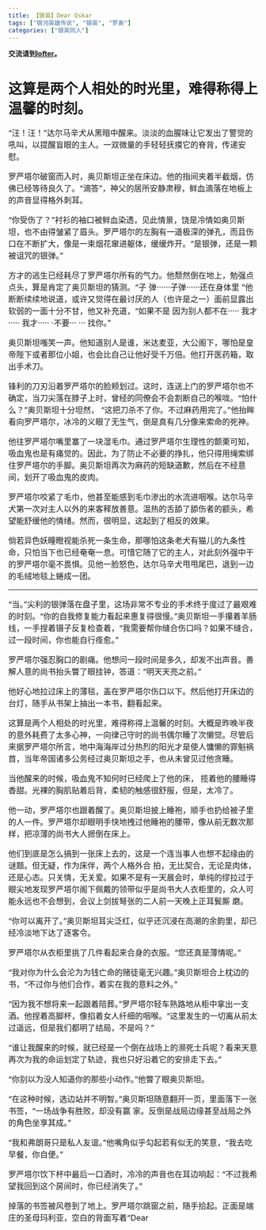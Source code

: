 ```yaml
---
title: 【银英】Dear Oskar
tags: ["银河英雄传说", "银英", "罗奥"] 
categories: ["银英同人"]
---
```


__交流请到[lofter](http://hanshuangyimu.lofter.com/)。__  

# 这算是两个人相处的时光里，难得称得上温馨的时刻。 

<font size="3">
“汪！汪！”达尔马辛犬从黑暗中醒来。淡淡的血腥味让它发出了警觉的吼叫，以提醒盲眼的主人。一双微量的手轻轻抚摸它的脊背，传递安慰。 

罗严塔尔破窗而入时，奥贝斯坦正坐在床边。他的指间夹着半截烟，仿佛已经等待良久了。“滴答”，神父的居所安静肃穆，鲜血滴落在地板上的声音显得格外刺耳。 

“你受伤了？”衬衫的袖口被鲜血染透，见此情景，饶是冷情如奥贝斯坦，也不由得皱紧了眉头。罗严塔尔的左胸有一道极深的弹孔，而且伤口在不断扩大，像是一束烟花窜进躯体，缓缓炸开。“是银弹，还是一颗被诅咒的银弹。” 

方才的逃生已经耗尽了罗严塔尔所有的气力。他颓然倒在地上，勉强点点头，算是肯定了奥贝斯坦的猜测。“子 弹······子弹······还在身体里 ”他断断续续地说道，或许又觉得在最讨厌的人（也许是之一）面前显露出软弱的一面十分不甘，他又补充道，“如果不是 因为别人都不在····· 我才····· 我才····· ·不要··· ··· 找你。” 

奥贝斯坦嗤笑一声。他知道别人是谁，米达麦亚，大公阁下，哪怕是皇帝陛下或者那位小姐，也会比自己让他好受千万倍。他打开医药箱，取出手术刀。 

锋利的刀刃沿着罗严塔尔的脸颊划过。这时，连送上门的罗严塔尔也不确定，当刀尖落在脖子上时，曾经的同僚会不会割断自己的喉咙。“怕什么？”奥贝斯坦十分坦然， “这把刀杀不了你。不过麻药用完了。”他抬眸看向罗严塔尔，冰冷的义眼了无生气，倒是真有几分像来索命的死神。 

他往罗严塔尔嘴里塞了一块湿毛巾。通过罗严塔尔生理性的颤栗可知，吸血鬼也是有痛觉的。因此，为了防止不必要的挣扎，他只得用绳索绑住罗严塔尔的手脚。奥贝斯坦再次为麻药的短缺道歉，然后在不经意间，划开了吸血鬼的皮肉。 

罗严塔尔咬紧了毛巾，他甚至能感到毛巾渗出的水流进咽喉。达尔马辛犬第一次对主人以外的来客释放善意。温热的舌舔了舔伤者的额头，希望能舒缓他的情绪。然而，很明显，这起到了相反的效果。 

倘若异色妖瞳瞪视能杀死一条生命，那哪怕这条老犬有猫儿的九条性命，只怕当下也已经奄奄一息。可惜它随了它的主人，对此刻外强中干的罗严塔尔毫不畏惧。见他一脸怒色，达尔马辛犬甩甩尾巴，退到一边的毛绒地毯上蜷成一团。 

---

“当。”尖利的银弹落在盘子里，这场非常不专业的手术终于度过了最艰难的时刻。“你的自我修复能力看起来惠复得很慢。”奥贝斯坦一手攥着羊肠线，一手捏着镊子反复检查着，“我需要帮你缝合伤口吗？如果不缝合，过一段时间，你也能自行痊愈。” 

罗严塔尔强忍胸口的剧痛。他想问一段时间是多久，却发不出声音。善解人意的尚书抬头瞥了眼挂钟，答道：“明天天亮之前。” 

他好心地拉过床上的薄毯，盖在罗严塔尔伤口以下。然后他打开床边的台灯，随手从书架上抽出一本书，翻看起来。 

这算是两个人相处的时光里，难得称得上温馨的时刻。大概是昨晚半夜的意外耗费了太多心神，一向律己守时的尚书偶尔睡了次懒觉。尽管后来据罗严塔尔所言，地中海海岸过分热烈的阳光才是使人慵懒的罪魁祸首，当年帝国诸多公务经过奥贝斯坦之手，也从未曾见过他贪睡。 

当他醒来的时候，吸血鬼不知何时已经爬上了他的床， 揽着他的腰睡得香甜。光裸的胸肌贴着后背，柔韧的触感很舒服，但是，太冷了。 

他一动，罗严塔尔也跟着醒了。奥贝斯坦披上睡袍，顺手也扔给被子里的人一件。罗严塔尔却眼明手快地拽过他睡袍的腰带，像从前无数次那样，把凉薄的尚书大人摁倒在床上。 

他们到底是怎么搞到一张床上去的，这是一个连当事人也想不起缘由的谜题。但无疑，作为床伴，两个人格外合 拍，无比契合，无论是肉体，还是心态。只关情，无关爱。如果不是有一天晨会时，单纯的缪拉过于眼尖地发现罗严塔尔阁下佩戴的领带似乎是尚书大人衣柜里的，众人可能永远也不会想到，会议上剑拔弩张的二人前一天晚上正耳鬓厮 磨。 

“你可以离开了。”奥贝斯坦耳尖泛红，似乎还沉浸在高潮的余韵里，却已经冷淡地下达了逐客令。 

罗严塔尔从衣柜里挑了几件看起来合身的衣服。“您还真是薄情呢。” 

“我对你为什么会沦为为钱亡命的赌徒毫无兴趣。”奥贝斯坦合上枕边的书，“不过你与他们合作，着实在我的意料之外。” 

“因为我不想将来一起跟着陪葬。”罗严塔尔轻车熟路地从柜中拿出一支酒。他捏着高脚杯，像掐着女人纤细的咽喉。“这里发生的一切离从前太过遥远，但是我们都明了结局，不是吗？” 

“谁让我醒来的时候，就已经是一个倒在战场上的濒死士兵呢？看来天意再次为我的命运划定了轨迹，我也只好沿着它的安排走下去。” 

“你别以为没人知道你的那些小动作。”他瞥了眼奥贝斯坦。 

“在这种时候，选边站并不明智。”奥贝斯坦随意翻开一页，里面落下一张书签，“一场战争有胜败，却没有赢 家。反倒是战局边缘甚至战局之外的角色坐享其成。” 

“我和弗朗哥只是私人友谊。”他嘴角似乎勾起若有似无的笑意，“我去吃早餐，你自便。” 

罗严塔尔饮下杯中最后一口酒时，冷冷的声音也在耳边响起：“不过我希望我回到这个房间时，你已经消失了。” 

掉落的书签被风卷到了地上。罗严塔尔跳窗之前，随手拾起。正面是端庄的圣母玛利亚，空白的背面写着“Dear 

</font>